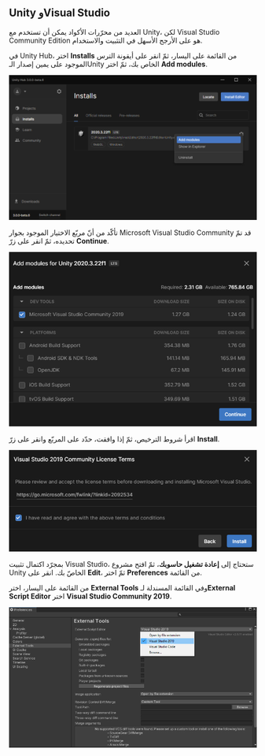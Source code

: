 ## Unity وVisual Studio

العديد من محرّرات الأكواد يمكن أن تستخدم مع Unity، لكن Visual Studio Community Edition هو على الأرجح الأسهل في التثبيت والاستخدام.

في Unity Hub، اختر **Installs** من القائمة على اليسار، ثمّ انقر على أيقونة الترس الموجود على يمين إصدار الـUnity الخاص بك، ثمّ اختر **Add modules**.

![Unity Hub مع الخيارات المحدّدة.](images/unity-add-modules.png)

تأكّد من أنّ مربّع الاختيار الموجود بجوار Microsoft Visual Studio Community قد تمّ تحديده، ثمّ انقر على زرّ **Continue**.

![Unity Hub بجوار Visual Studio.](images/unity-install-vs.png)

اقرأ شروط الترخيص، ثمّ إذا وافقت، حدّد على المربّع وانقر على زرّ **Install**.

![اتّفاقيّة الترخيص محدّدة في Visual Studio.](images/unity-vs-license.png)

بمجرّد اكتمال تثبيت Visual Studio، ستحتاج إلى **إعادة تشغيل حاسوبك**، ثمّ افتح مشروع Unity الخاصّ بك. انقر على **Edit**، ثمّ اختر **Preferences** من القائمة.

من القائمة على اليسار، اختر **External Tools** وفي القائمة المسندلة لـ**External Script Editor** اختر **Visual Studio Community 2019**.

![قائمة التفضيلات مع Visual Studio المختار كمحرر البرنامج النصي.](images/unity-editor-select.png)

